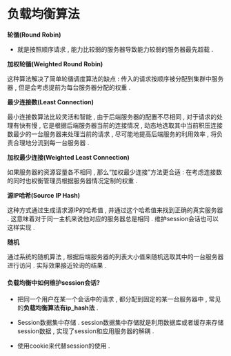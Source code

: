 # 负载均衡算法

**轮循\(Round Robin\)**

* 就是按照顺序请求 , 能力比较弱的服务器导致能力较弱的服务器最先超载 . 

**加权轮循\(Weighted Round Robin\)**

这种算法解决了简单轮循调度算法的缺点 : 传入的请求按顺序被分配到集群中服务器 , 但是会考虑提前为每台服务器分配的权重 .

**最少连接数\(Least Connection\)**

最小连接数算法比较灵活和智能 , 由于后端服务器的配置不尽相同 , 对于请求的处理有快有慢 , 它是根据后端服务器当前的连接情况 , 动态地选取其中当前积压连接数最少的一台服务器来处理当前的请求 , 尽可能地提高后端服务的利用效率 , 将负责合理地分流到每一台服务器 .

**加权最少连接\(Weighted Least Connection\)**

如果服务器的资源容量各不相同 , 那么“加权最少连接”方法更合适 : 在考虑连接数的同时也权衡管理员根据服务器情况定制的权重 .

**源IP哈希\(Source IP Hash\)**

这种方式通过生成请求源IP的哈希值 , 并通过这个哈希值来找到正确的真实服务器 . 这意味着对于同一主机来说他对应的服务器总是相同 . 维护session会话也可以这样实现 .

**随机**

通过系统的随机算法 , 根据后端服务器的列表大小值来随机选取其中的一台服务器进行访问 . 实际效果接近轮询的结果 .

#### **负载均衡中如何维护session会话?**

* 把同一个用户在某一个会话中的请求 , 都分配到固定的某一台服务器中 , 常见的**负载均衡算法有ip\_hash法** . 

* Session数据集中存储 . session数据集中存储就是利用数据库或者缓存来存储session数据 , 实现了session和应用服务器的解耦 . 

* 使用cookie来代替session的使用 . 




